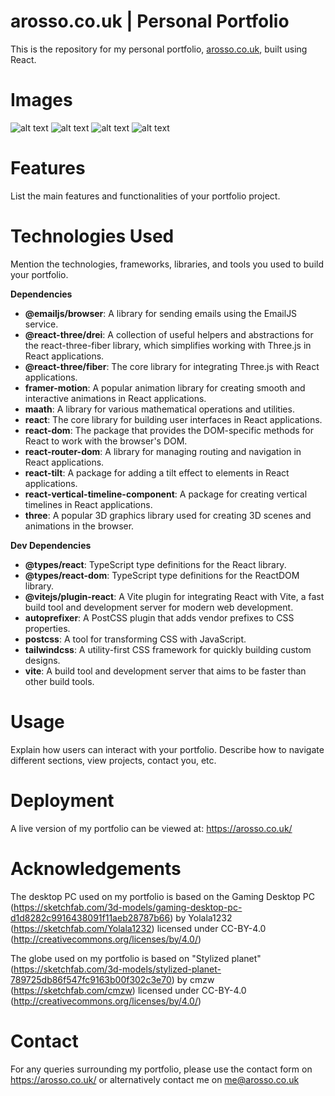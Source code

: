 # arosso.co.uk | Personal Portfolio
This is the repository for my personal portfolio, [arosso.co.uk](https://arosso.co.uk/), built using React. 

# Images
![alt text](https://i.imgur.com/j2EcCGc.jpg) ![alt text](https://i.imgur.com/FKQTKlc.jpeg) ![alt text](https://i.imgur.com/bfuegbm.jpeg) ![alt text](https://i.imgur.com/9mRvXWq.jpeg)

# Features
List the main features and functionalities of your portfolio project.

# Technologies Used
Mention the technologies, frameworks, libraries, and tools you used to build your portfolio.

  **Dependencies**
  * **@emailjs/browser**: A library for sending emails using the EmailJS service.
  * **@react-three/drei**: A collection of useful helpers and abstractions for the react-three-fiber library, which simplifies working with Three.js in React applications.
  * **@react-three/fiber**: The core library for integrating Three.js with React applications.
  * **framer-motion**: A popular animation library for creating smooth and interactive animations in React applications.
  * **maath**: A library for various mathematical operations and utilities.
  * **react**: The core library for building user interfaces in React applications.
  * **react-dom**: The package that provides the DOM-specific methods for React to work with the browser's DOM.
  * **react-router-dom**: A library for managing routing and navigation in React applications.
  * **react-tilt**: A package for adding a tilt effect to elements in React applications.
  * **react-vertical-timeline-component**: A package for creating vertical timelines in React applications.
  * **three**: A popular 3D graphics library used for creating 3D scenes and animations in the browser.

  **Dev Dependencies**
  * **@types/react**: TypeScript type definitions for the React library.
  * **@types/react-dom**: TypeScript type definitions for the ReactDOM library.
  * **@vitejs/plugin-react**: A Vite plugin for integrating React with Vite, a fast build tool and development server for modern web development.
  * **autoprefixer**: A PostCSS plugin that adds vendor prefixes to CSS properties.
  * **postcss**: A tool for transforming CSS with JavaScript.
  * **tailwindcss**: A utility-first CSS framework for quickly building custom designs.
  * **vite**: A build tool and development server that aims to be faster than other build tools.

# Usage
Explain how users can interact with your portfolio. Describe how to navigate different sections, view projects, contact you, etc.

# Deployment
A live version of my portfolio can be viewed at: https://arosso.co.uk/

# Acknowledgements
The desktop PC used on my portfolio is based on the Gaming Desktop PC (https://sketchfab.com/3d-models/gaming-desktop-pc-d1d8282c9916438091f11aeb28787b66) by Yolala1232 (https://sketchfab.com/Yolala1232) licensed under CC-BY-4.0 (http://creativecommons.org/licenses/by/4.0/)

The globe used on my portfolio is based on "Stylized planet" (https://sketchfab.com/3d-models/stylized-planet-789725db86f547fc9163b00f302c3e70) by cmzw (https://sketchfab.com/cmzw) licensed under CC-BY-4.0 (http://creativecommons.org/licenses/by/4.0/)

# Contact
For any queries surrounding my portfolio, please use the contact form on https://arosso.co.uk/ or alternatively contact me on me@arosso.co.uk



